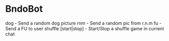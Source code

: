 # BndoBot

dog - Send a random dog picture
rnm - Send a random pic from r.n.m
fu - Send a FU to user
shuffle [start|stop] - Start/Stop a shuffle game in current chat